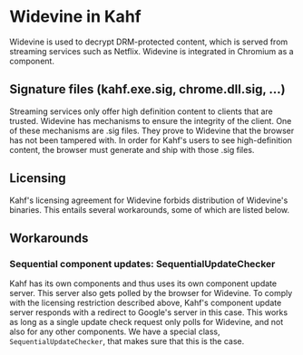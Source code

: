 # Widevine in Kahf

Widevine is used to decrypt DRM-protected content, which is served from
streaming services such as Netflix. Widevine is integrated in Chromium as a
component.

## Signature files (kahf.exe.sig, chrome.dll.sig, ...)

Streaming services only offer high definition content to clients that are
trusted. Widevine has mechanisms to ensure the integrity of the client. One of
these mechanisms are .sig files. They prove to Widevine that the browser has not
been tampered with. In order for Kahf's users to see high-definition content,
the browser must generate and ship with those .sig files.

## Licensing

Kahf's licensing agreement for Widevine forbids distribution of Widevine's
binaries. This entails several workarounds, some of which are listed below.

## Workarounds

### Sequential component updates: SequentialUpdateChecker

Kahf has its own components and thus uses its own component update server. This
server also gets polled by the browser for Widevine. To comply with the
licensing restriction described above, Kahf's component update server responds
with a redirect to Google's server in this case. This works as long as a single
update check request only polls for Widevine, and not also for any other
components. We have a special class, `SequentialUpdateChecker`, that makes sure
that this is the case.
